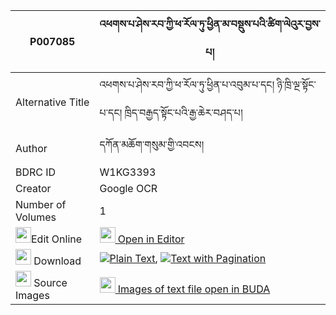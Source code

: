|P007085|འཕགས་པ་ཤེས་རབ་ཀྱི་ཕ་རོལ་ཏུ་ཕྱིན་མ་བསྡུས་པའི་ཚིག་ལེའུར་བྱས་པ། 
| --- | --- 
|Alternative Title |འཕགས་པ་ཤེས་རབ་ཀྱི་ཕ་རོལ་ཏུ་ཕྱིན་པ་འབུམ་པ་དང། ཉི་ཁྲི་ལྔ་སྟོང་པ་དང། ཁྲིད་བརྒྱད་སྟོང་པའི་རྒྱ་ཆེར་བཤད་པ།
|Author| དཀོན་མཆོག་གསུམ་གྱི་འབངས།
|BDRC ID | W1KG3393
|Creator | Google OCR
|Number of Volumes| 1
|<img width="25" src="https://img.icons8.com/color/25/000000/edit-property.png">Edit Online| [<img width="25" src="https://avatars.githubusercontent.com/u/45091458?s=200&v=4"> Open in Editor](http://editor.openpecha.org/P007085)
|<img width="25" src="https://img.icons8.com/fluent/48/000000/download-2.png"/>  Download | [![](https://img.icons8.com/color/20/000000/txt.png)Plain Text](https://github.com/Openpecha/P007085/releases/download/v1/pakpa_sherab_kyi_parol_tu_chin_plain_P007085.zip), [![](https://img.icons8.com/color/20/000000/txt.png)Text with Pagination](https://github.com/Openpecha/P007085/releases/download/v1/pakpa_sherab_kyi_parol_tu_chin_pages_P007085.zip)
|<img width="25" src="https://img.icons8.com/plasticine/100/000000/pictures-folder.png"/>  Source Images | [<img width="25" src="https://library.bdrc.io/icons/BUDA-small.svg"> Images of text file open in BUDA](https://library.bdrc.io/show/bdr:W1KG3393)